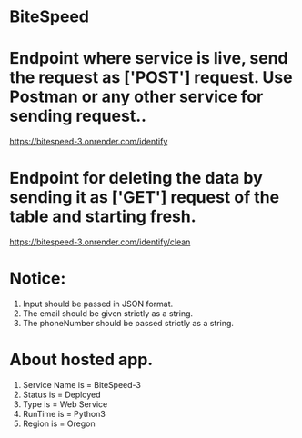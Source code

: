 # BiteSpeed

# Endpoint where service is live, send the request as ['POST'] request. Use Postman or any other service for sending request..
https://bitespeed-3.onrender.com/identify

# Endpoint for deleting the data by sending it as ['GET'] request of the table and starting fresh.
https://bitespeed-3.onrender.com/identify/clean

# Notice:
1. Input should be passed in JSON format.
2. The email should be given strictly as a string.
3. The phoneNumber should be passed strictly as a string.

# About hosted app.
1. Service Name is = BiteSpeed-3
2. Status is = Deployed
3. Type is = Web Service
4. RunTime is = Python3
5. Region is = Oregon

   
